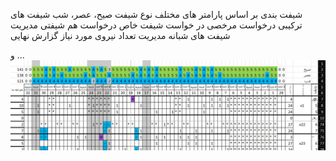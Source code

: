 شیفت بندی بر اساس پارامتر های مختلف
نوع شیفت صیح، عصر، شب
شیفت های ترکیبی
درخواست مرخصی
در خواست شیفت خاص
درخواست هم شیفتی
مدیریت شیفت های شبانه
مدیریت تعداد نیروی مورد نیاز
گزارش نهایی

و ...
![نمونه](https://github.com/hnadi14/shift/blob/main/Capture.PNG)


